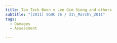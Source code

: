 ```yaml
---
title: Tan Teck Boon v Lee Gim Siong and others
subtitle: "[2011] SGHC 76 / 31\_March\_2011"
tags:
  - Damages
  - Assessment

---
```


